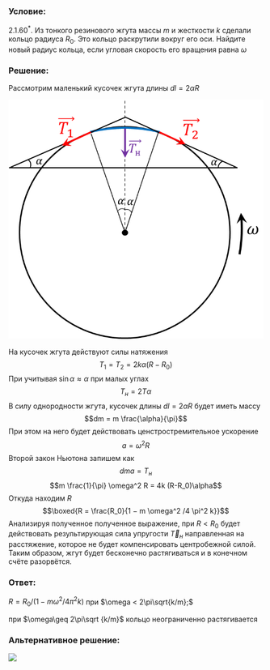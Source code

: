 ###  Условие: 

$2.1.60^*.$ Из тонкого резинового жгута массы $m$ и жесткости $k$ сделали кольцо радиуса $R_0$. Это кольцо раскрутили вокруг его оси. Найдите новый радиус кольца, если угловая скорость его вращения равна $\omega$ 

###  Решение: 

Рассмотрим маленький кусочек жгута длины $dl = 2\alpha R$ 

![ Силы, действующие на меленький кусочек жгута |737x691, 47%](../../img/2.1.60/draw.png)

На кусочек жгута действуют силы натяжения $$T_1 = T_2 = 2k\alpha (R-R_0)$$ При учитывая $\sin\alpha\approx \alpha$ при малых углах $$T_{н} = 2T\alpha$$ В силу однородности жгута, кусочек длины $dl = 2\alpha R$ будет иметь массу $$dm = m \frac{\alpha}{\pi}$$ При этом на него будет действовать ценстростремительное ускорение $$a = \omega^2 R$$ Второй закон Ньютона запишем как $$dma = T_{н}$$ $$m \frac{1}{\pi} \omega^2 R = 4k (R-R_0)\alpha$$ Откуда находим $R$ $$\boxed{R = \frac{R_0}{1 − m \omega^2 /4 \pi^2 k}}$$ Анализируя полученное полученное выражение, при $R< R_0$ будет действовать результирующая сила упругости $\vec{T}_{н}$ направленная на расстяжение, которое не будет компенсировать центробежной силой. Таким образом, жгут будет бесконечно растягиваться и в конечном счёте разорвётся. 

###  Ответ: 

$R = R_0/(1 − m \omega^2 /4 \pi^2 k)$ при $\omega < 2\pi\sqrt{k/m};$ 

при $\omega\geq 2\pi\sqrt {k/m}$ кольцо неограниченно растягивается 

###  Альтернативное решение: 

![](https://www.youtube.com/embed/a1x-LW89qfE) 
